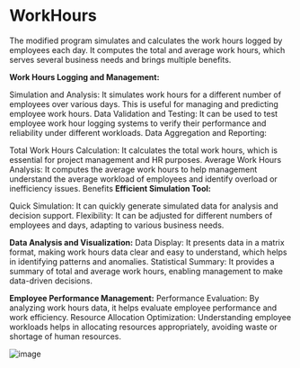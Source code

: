 # WorkHours
The modified program simulates and calculates the work hours logged by employees each day. It computes the total and average work hours, which serves several business needs and brings multiple benefits.

**Work Hours Logging and Management:**

Simulation and Analysis: It simulates work hours for a different number of employees over various days. This is useful for managing and predicting employee work hours.
Data Validation and Testing: It can be used to test employee work hour logging systems to verify their performance and reliability under different workloads.
Data Aggregation and Reporting:

Total Work Hours Calculation: It calculates the total work hours, which is essential for project management and HR purposes.
Average Work Hours Analysis: It computes the average work hours to help management understand the average workload of employees and identify overload or inefficiency issues.
Benefits
**Efficient Simulation Tool:**

Quick Simulation: It can quickly generate simulated data for analysis and decision support.
Flexibility: It can be adjusted for different numbers of employees and days, adapting to various business needs.

**Data Analysis and Visualization:**
Data Display: It presents data in a matrix format, making work hours data clear and easy to understand, which helps in identifying patterns and anomalies.
Statistical Summary: It provides a summary of total and average work hours, enabling management to make data-driven decisions.

**Employee Performance Management:**
Performance Evaluation: By analyzing work hours data, it helps evaluate employee performance and work efficiency.
Resource Allocation Optimization: Understanding employee workloads helps in allocating resources appropriately, avoiding waste or shortage of human resources.

![image](https://github.com/HarveyGH/WorkHours/assets/140049286/ba04c2ff-1921-42c5-a41f-18e8ea5cfcab)


